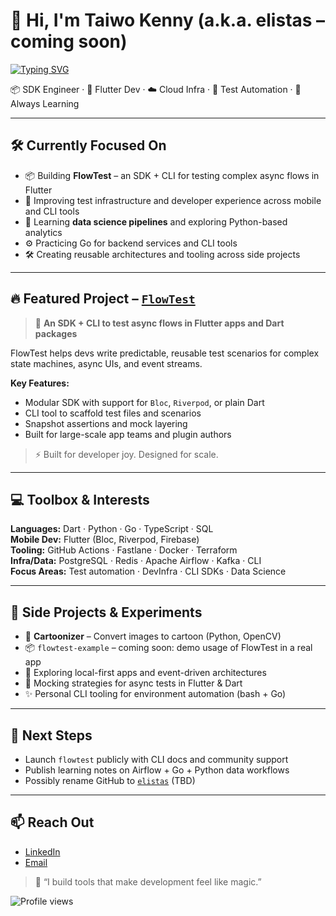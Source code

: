 # 👋 Hi, I'm Taiwo Kenny (a.k.a. elistas – coming soon)

[![Typing SVG](https://readme-typing-svg.herokuapp.com?font=Fira+Code&size=20&pause=1000&color=F7F7F7&vCenter=true&multiline=true&width=800&lines=I+build+developer+tools%2C+SDKs%2C+and+data-driven+apps.;Mobile+%7C+Backend+%7C+Dev+Infra+%7C+CLI+%7C+Data+Science+)](https://git.io/typing-svg)

📦 SDK Engineer · 🧱 Flutter Dev · ☁️ Cloud Infra · 🧪 Test Automation · 🧠 Always Learning

---

## 🛠️ Currently Focused On

- 📦 Building **FlowTest** – an SDK + CLI for testing complex async flows in Flutter
- 🧪 Improving test infrastructure and developer experience across mobile and CLI tools
- 🧠 Learning **data science pipelines** and exploring Python-based analytics
- ⚙️ Practicing Go for backend services and CLI tools
- 🛠 Creating reusable architectures and tooling across side projects

---

## 🔥 Featured Project – [`FlowTest`](https://github.com/orangeztorm/flowtest)

> 🧪 **An SDK + CLI to test async flows in Flutter apps and Dart packages**

FlowTest helps devs write predictable, reusable test scenarios for complex state machines, async UIs, and event streams.

**Key Features:**
- Modular SDK with support for `Bloc`, `Riverpod`, or plain Dart
- CLI tool to scaffold test files and scenarios
- Snapshot assertions and mock layering
- Built for large-scale app teams and plugin authors

> ⚡ Built for developer joy. Designed for scale.

---

## 💻 Toolbox & Interests

**Languages:** Dart · Python · Go · TypeScript · SQL  
**Mobile Dev:** Flutter (Bloc, Riverpod, Firebase)  
**Tooling:** GitHub Actions · Fastlane · Docker · Terraform  
**Infra/Data:** PostgreSQL · Redis · Apache Airflow · Kafka · CLI  
**Focus Areas:** Test automation · DevInfra · CLI SDKs · Data Science  

---

## 🌱 Side Projects & Experiments

- 🧠 **Cartoonizer** – Convert images to cartoon (Python, OpenCV)
- 📦 `flowtest-example` – coming soon: demo usage of FlowTest in a real app
- 🔄 Exploring local-first apps and event-driven architectures
- 🧪 Mocking strategies for async tests in Flutter & Dart
- ✨ Personal CLI tooling for environment automation (bash + Go)

---

## 🧭 Next Steps

- Launch `flowtest` publicly with CLI docs and community support
- Publish learning notes on Airflow + Go + Python data workflows
- Possibly rename GitHub to [`elistas`](https://github.com/elistas) (TBD)

---

## 📫 Reach Out

- [LinkedIn](https://www.linkedin.com/in/taiwo-kenny)
- [Email](mailto:taiwokenny45@gmail.com)

> 💬 “I build tools that make development feel like magic.”

![Profile views](https://komarev.com/ghpvc/?username=orangeztorm&color=blue&style=flat)
